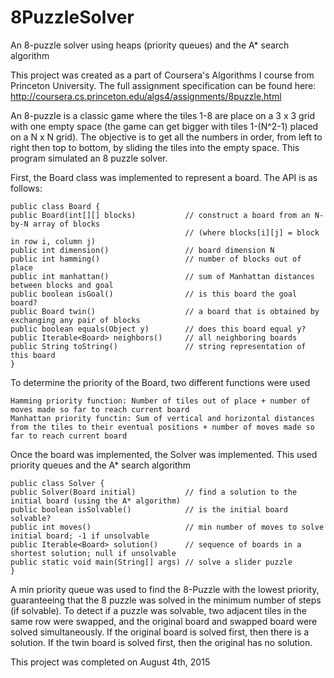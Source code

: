 # 8PuzzleSolver
An 8-puzzle solver using heaps (priority queues) and the A* search algorithm

This project was created as a part of Coursera's Algorithms I course from Princeton University. The full assignment specification can be found here: http://coursera.cs.princeton.edu/algs4/assignments/8puzzle.html

An 8-puzzle is a classic game where the tiles 1-8 are place on a 3 x 3 grid with one empty space (the game can get bigger with tiles 1-(N^2-1) placed on a N x N grid). The objective is to get all the numbers in order, from left to right then top to bottom, by sliding the tiles into the empty space. This program simulated an 8 puzzle solver. 

First, the Board class was implemented to represent a board. The API is as follows:

    public class Board {
    public Board(int[][] blocks)           // construct a board from an N-by-N array of blocks
                                           // (where blocks[i][j] = block in row i, column j)
    public int dimension()                 // board dimension N
    public int hamming()                   // number of blocks out of place
    public int manhattan()                 // sum of Manhattan distances between blocks and goal
    public boolean isGoal()                // is this board the goal board?
    public Board twin()                    // a board that is obtained by exchanging any pair of blocks
    public boolean equals(Object y)        // does this board equal y?
    public Iterable<Board> neighbors()     // all neighboring boards
    public String toString()               // string representation of this board 
    }
  
To determine the priority of the Board, two different functions were used

    Hamming priority function: Number of tiles out of place + number of moves made so far to reach current board
    Manhattan priority functin: Sum of vertical and horizontal distances from the tiles to their eventual positions + number of moves made so far to reach current board
    
Once the board was implemented, the Solver was implemented. This used priority queues and the A* search algorithm

    public class Solver {
    public Solver(Board initial)           // find a solution to the initial board (using the A* algorithm)
    public boolean isSolvable()            // is the initial board solvable?
    public int moves()                     // min number of moves to solve initial board; -1 if unsolvable
    public Iterable<Board> solution()      // sequence of boards in a shortest solution; null if unsolvable
    public static void main(String[] args) // solve a slider puzzle 
    }
    
A min priority queue was used to find the 8-Puzzle with the lowest priority, guaranteeing that the 8 puzzle was solved in the minimum number of steps (if solvable). To detect if a puzzle was solvable, two adjacent tiles in the same row were swapped, and the original board and swapped board were solved simultaneously. If the original board is solved first, then there is a solution. If the twin board is solved first, then the original has no solution.

This project was completed on August 4th, 2015
